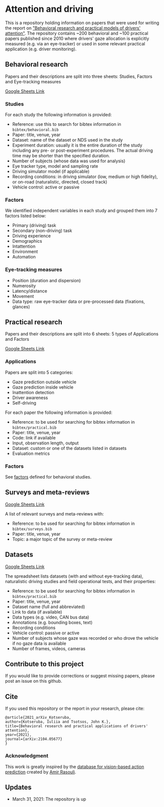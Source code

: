 # Attention and driving

This is a repository holding information on papers that were used for writing the report on ["Behavioral research and practical models of drivers' attention"](https://arxiv.org/pdf/2104.05677.pdf). The repository contains ~200 behavioral and ~100 practical papers published since 2010 where drivers' gaze allocation is explicitly measured (e.g. via an eye-tracker) or used in some relevant practical application (e.g. driver monitoring).


## Behavioral research

Papers and their descriptions are split into three sheets: Studies, Factors and Eye-tracking measures

[Google Sheets Link](https://docs.google.com/spreadsheets/d/1nWf1auJXwuTzqlPnrK-8iOSnaogphLCCvS3QRrcU4S0/edit?usp=sharing)


### Studies

For each study the following information is provided:

* Reference: use this to search for bibtex information in `bibtex/behavioral.bib`
* Paper: title, venue, year
* Dataset: name of the dataset or NDS used in the study
* Experiment duration: usually it is the entire duration of the study including any pre- or post-experiment procedures. The actual driving time may be shorter than the specified duration.
* Number of subjects (whose data was used for analysis)
* Eye tracker type, model and sampling rate
* Driving simulator model (if applicable)
* Recording conditions: in driving simulator (low, medium or high fidelity), or on-road (naturalistic, directed, closed track)
* Vehicle control: active or passive

<a name="behavioral_factors"></a>
### Factors

We identified independent variables in each study and grouped them into 7 factors listed below:

* Primary (driving) task
* Secondary (non-driving) task
* Driving experience
* Demographics
* Intattention
* Environment
* Automation


### Eye-tracking measures

* Position (duration and dispersion)
* Numerosity
* Latency/distance
* Movement
* Data type: raw eye-tracker data or pre-processed data (fixations, glances)


## Practical research

Papers and their descriptions are split into 6 sheets: 5 types of Applications and Factors

[Google Sheets Link](https://docs.google.com/spreadsheets/d/1FkT1hz1GQv3waICiCCxWpAByB8kzOpKrAZAhbUwriyo/edit?usp=sharing)

### Applications

Papers are split into 5 categories:

* Gaze prediction outside vehicle
* Gaze prediction inside vehicle
* Inattention detection
* Driver awareness
* Self-driving

For each paper the following information is provided:

* Reference: to be used for searching for bibtex information in `bibtex/practical.bib`
* Paper: title, venue, year
* Code: link if available
* Input, observation length, output
* Dataset: custom or one of the datasets listed in datasets
* Evaluation metrics


### Factors

See [factors](#behavioral_factors) defined for behavioral studies.


## Surveys and meta-reviews

[Google Sheets Link](https://docs.google.com/spreadsheets/d/1RQ1iqhZNFuJLIGquEGEh2PW7ugQdtcwJx8dU8JX_DpI/edit?usp=sharing)

A list of relevant surveys and meta-reviews with:

* Reference: to be used for searching for bibtex information in `bibtex/surveys.bib`
* Paper: title, venue, year
* Topic: a major topic of the survey or meta-review

## Datasets

[Google Sheets Link](https://docs.google.com/spreadsheets/d/1eVNaqn2RtDFQYhKi2BAluxjwI5TMkrGad52X9aSTMgU/edit?usp=sharing)

The spreadsheet lists datasets (with and without eye-tracking data), naturalistic driving studies and field operational tests, and their properties:

* Reference: to be used for searching for bibtex information in `bibtex/practical.bib`
* Paper: title, venue, year
* Dataset name (full and abbreviated)
* Link to data (if available)
* Data types (e.g. video, CAN bus data)
* Annotations (e.g. bounding boxes, text)
* Recording conditions
* Vehicle control: passive or active
* Number of subjects whose gaze was recorded or who drove the vehicle if no gaze data is available
* Number of frames, videos, cameras


## Contribute to this project

If you would like to provide corrections or suggest missing papers, please post an issue on this github.

## Cite

If you used this repository or the report in your research, please cite:

```
@article{2021_arXiv_Kotseruba,
author={Kotseruba, Iuliia and Tsotsos, John K.},
title={Behavioral research and practical applications of drivers' attention},
year={2021},
journal={arXiv:2104.05677}
}
```

### Acknowledgment

This work is greatly inspired by the [database for vision-based action prediction](https://github.com/aras62/vision-based-prediction) created by [Amir Rasouli](https://github.com/aras62).

## Updates

- March 31, 2021: The repository is up


